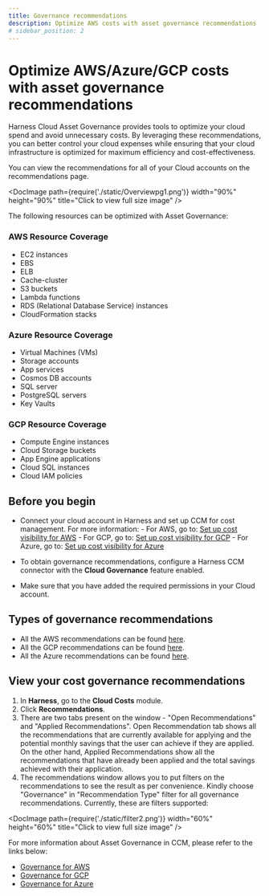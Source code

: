 ```yaml
---
title: Governance recommendations
description: Optimize AWS costs with asset governance recommendations
# sidebar_position: 2
---
```


# Optimize AWS/Azure/GCP costs with asset governance recommendations

Harness Cloud Asset Governance provides tools to optimize your cloud spend and avoid unnecessary costs. By leveraging these recommendations, you can better control your cloud expenses while ensuring that your cloud infrastructure is optimized for maximum efficiency and cost-effectiveness.

You can view the recommendations for all of your Cloud accounts on the recommendations page.

   <DocImage path={require('./static/Overviewpg1.png')} width="90%" height="90%" title="Click to view full size image" />


The following resources can be optimized with Asset Governance:

### AWS Resource Coverage 

- EC2 instances
- EBS
- ELB
- Cache-cluster
- S3 buckets
- Lambda functions
- RDS (Relational Database Service) instances
- CloudFormation stacks

### Azure Resource Coverage 

- Virtual Machines (VMs)
- Storage accounts
- App services
- Cosmos DB accounts
- SQL server
- PostgreSQL servers
- Key Vaults

### GCP Resource Coverage 

- Compute Engine instances
- Cloud Storage buckets
- App Engine applications
- Cloud SQL instances
- Cloud IAM policies


## Before you begin

* Connect your cloud account in Harness and set up CCM for cost management. For more information:
      - For AWS, go to: [Set up cost visibility for AWS](../../get-started/onboarding-guide/set-up-cost-visibility-for-aws.md)
      - For GCP, go to: [Set up cost visibility for GCP](../../get-started/onboarding-guide/set-up-cost-visibility-for-gcp.md)
      - For Azure, go to: [Set up cost visibility for Azure](../../get-started/onboarding-guide/set-up-cost-visibility-for-azure.md)

* To obtain governance recommendations, configure a Harness CCM connector with the **Cloud Governance** feature enabled.
* Make sure that you have added the required permissions in your Cloud account.

## Types of governance recommendations

- All the AWS recommendations can be found [here](https://developer.harness.io/docs/cloud-cost-management/use-ccm-cost-governance/asset-governance/AWS/AWS-recommendations).
- All the GCP recommendations can be found [here](https://developer.harness.io/docs/cloud-cost-management/use-ccm-cost-governance/asset-governance/GCP/gcp-recommendations).
- All the Azure recommendations can be found [here](https://developer.harness.io/docs/cloud-cost-management/use-ccm-cost-governance/asset-governance/Azure/azure-recommendations).
 
## View your cost governance recommendations

1. In **Harness**, go to the **Cloud Costs** module.
2. Click **Recommendations**.
3. There are two tabs present on the window - "Open Recommendations" and "Applied Recommendations". Open Recommendation tab shows all the recommendations that are currently available for applying and the potential monthly savings that the user can achieve if they are applied. On the other hand, Applied Recommendations show all the recommendations that have already been applied and the total savings achieved with their application. 
4. The recommendations window allows you to put filters on the recommendations to see the result as per convenience. Kindly choose "Governance" in "Recommendation Type" filter for all governance recommendations. Currently, these are filters supported:

  <DocImage path={require('./static/filter2.png')} width="60%" height="60%" title="Click to view full size image" />

For more information about Asset Governance in CCM, please refer to the links below:
- [Governance for AWS](https://developer.harness.io/docs/category/governance-for-aws)
- [Governance for GCP](https://developer.harness.io/docs/category/governance-for-gcp)
- [Governance for Azure](https://developer.harness.io/docs/category/governance-for-azure)
